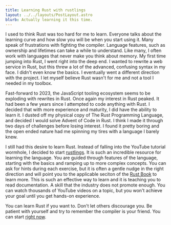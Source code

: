 ```yaml
---
title: Learning Rust with rustlings
layout: ../../layouts/PostLayout.astro
blurb: Actually learning it this time.
---
```


I used to think Rust was too hard for me to learn. Everyone talks about the learning curve and how slow you will be when you start using it. Many speak of frustrations with fighting the compiler. Language features, such as ownership and lifetimes can take a while to understand. Like many, I often work with languages that never make you think about memory. My first time jumping into Rust, I went right into the deep end. I wanted to rewrite a web service in Rust, but this threw a lot of the advanced, confusing syntax in my face. I didn't even know the basics. I eventually went a different direction with the project. I let myself believe Rust wasn't for me and not a tool I needed in my toolbox.

Fast-forward to 2023, the JavaScript tooling ecosystem seems to be exploding with rewrites in Rust. Once again my interest in Rust peaked. It had been a few years since I attempted to code anything with Rust. I decided that with more experience and maturity, I did have the ability to learn it. I dusted off my physical copy of The Rust Programming Language, and decided I would solve Advent of Code in Rust. I think I made it through two days of challenges before losing interest. I found it pretty boring and the open ended nature had me spinning my tires with a language I barely knew.

I still had this desire to learn Rust. Instead of falling into the YouTube tutorial wormhole, I decided to start [rustlings](https://rustlings.cool). It is such an incredible resource for learning the language. You are guided through features of the language, starting with the basics and ramping up to more complex concepts. You can ask for hints during each exercise, but it is often a gentle nudge in the right direction and will point you to the applicable seciton of the [Rust Book](https://doc.rust-lang.org/book/) to learn more. This is such an effective way to learn and it is teaching you to read documentation. A skill that the industry does not promote enough. You can watch thousands of YouTube videos on a topic, but you won't achieve your goal until you get hands-on experience.

You can learn Rust if you want to. Don't let others discourage you. Be patient with yourself and try to remember the compiler is your friend. You can start [right now](https://github.com/codespaces/new/?repo=rust-lang%2Frustlings&ref=main).
